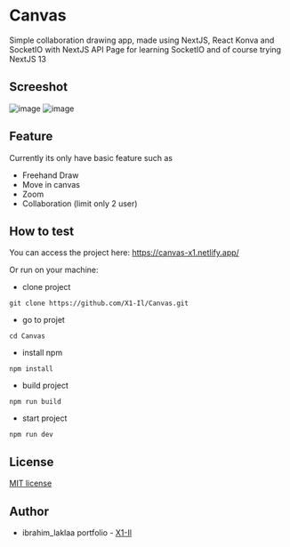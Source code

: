 # Canvas
Simple collaboration drawing app, made using NextJS, React Konva and SocketIO with NextJS API Page for learning SocketIO and of course trying NextJS 13
## Screeshot
![image](https://github.com/X1-Il/Canvas/assets/120943267/f05108f8-0457-4a87-af3d-d36e1b4ef3d2)
![image](https://github.com/X1-Il/Canvas/assets/120943267/9205b8dc-0fe5-4d42-b363-1e49fb6e206b)

## Feature
Currently its only have basic feature such as
- Freehand Draw
- Move in canvas
- Zoom
- Collaboration (limit only 2 user)

## How to test
You can access the project here: https://canvas-x1.netlify.app/

Or run on your machine:

- clone project
```
git clone https://github.com/X1-Il/Canvas.git
```
- go to projet
```
cd Canvas
```
- install npm
```
npm install
```
- build project
```
npm run build
```
- start project
```
npm run dev
```
## License 
[MIT license](https://github.com/X1-Il/Canvas/blob/master/LICENSE)

## Author
- ibrahim_laklaa portfolio - [X1-Il](https://x1-il.netlify.app)
